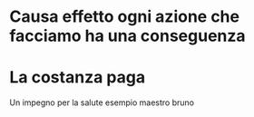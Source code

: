 
# Causa effetto ogni azione che facciamo ha una conseguenza 


# La costanza paga

Un impegno per la salute esempio maestro bruno 





<!--stackedit_data:
eyJoaXN0b3J5IjpbMzU0MDMzODM1LDExNTg0NjY4NDBdfQ==
-->